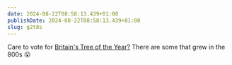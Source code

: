```yaml
---
date: 2024-08-22T08:58:13.439+01:00
publishDate: 2024-08-22T08:58:13.439+01:00
slug: g2t8s
---
```


Care to vote for [Britain's Tree of the Year?](https://www.woodlandtrust.org.uk/trees-woods-and-wildlife/british-trees/tree-of-the-year/) There are some that grew in the 800s 😮
